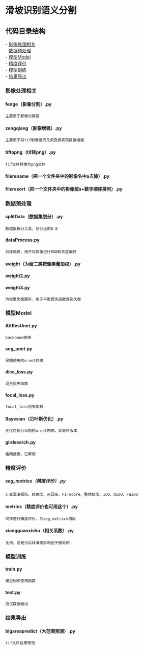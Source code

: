 # 滑坡识别语义分割
## 代码目录结构
- [影像处理相关](#影像处理相关)  
- [数据预处理](#数据预处理)  
- [模型Model](#模型Model)  
- [精度评价](#精度评价)  
- [模型训练](#模型训练)  
- [结果导出](#结果导出)
### 影像处理相关
#### fenge（影像分割）.py  
    主要用于影像的裁剪  
#### zengqiang（影像增强）.py
    主要用于将tif影像进行几何变换实现数据增强
#### tiftopng（tif转png）.py
    tif文件转换为png文件
#### filerename（把一个文件夹中的影像名中a去除）.py 
#### fileresort（把一个文件夹中的影像按a+数字顺序排列）.py
### 数据预处理
#### splitData（数据集划分）.py
    数据集拆分工具，划分比例0.8
#### dataProcess.py
    训练依赖，用于将影像进行RGB和灰度编码
#### weight（为给二类按像素量加权）.py
#### weight2.py
#### weight3.py
    为权重失衡服务，用于平衡损失函数类别失衡
### 模型Model
#### AttResUnet.py
    backbone网络
#### seg_unet.py
    早期使用的u-net网络
#### dice_loss.py
    混合损失函数
#### focal_loss.py
    focal_loss损失函数
#### Bayesian（贝叶斯优化）.py
    优化目标为早期的u-net网络，非最终版本
#### girdsearch.py
    格网搜索，已弃用
### 精度评价
##### seg_metrics（精度评价）.py
    计算混淆矩阵、精确度、召回率、F1-score、整体精度、IoU、mIoU、FWIoU
#### metrics（精度评价也可用这个）.py
    同样进行精度评价，与seg_metrics相似
#### xiangguanxishu（相关系数）.py
    无用，这是为后续滑坡影响因子服务的
### 模型训练
#### train.py
    模型训练使用函数
#### test.py
    测试数据输出
### 结果导出
#### bigareapredict（大范围预测）.py
    tif文件结果预测


